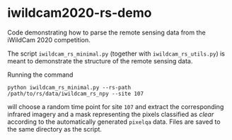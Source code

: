 # iwildcam2020-rs-demo
Code demonstrating how to parse the remote sensing data from the iWildCam 2020 competition.

The script `iwildcam_rs_minimal.py` (together with `iwildcam_rs_utils.py`) is meant to demonstrate the structure of the remote sensing data. 

Running the command
```
python iwildcam_rs_minimal.py --rs-path /path/to/rs/data/iwildcam_rs_npy --site 107
```
will choose a random time point for site `107` and extract the corresponding infrared imagery and a mask representing the pixels classified as *clear* according to the automatically generated `pixelqa` data. Files are saved to the same directory as the script. 

